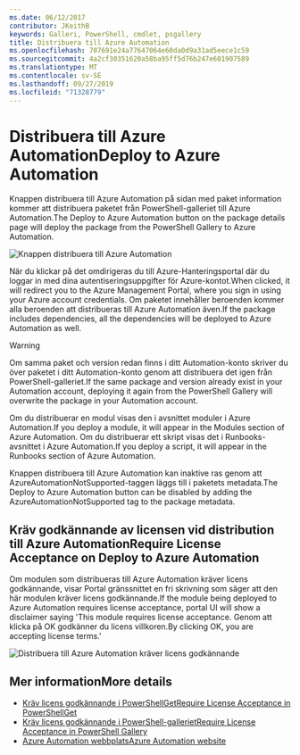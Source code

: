```yaml
---
ms.date: 06/12/2017
contributor: JKeithB
keywords: Galleri, PowerShell, cmdlet, psgallery
title: Distribuera till Azure Automation
ms.openlocfilehash: 707691e24a77647064e60da0d9a31ad5eece1c59
ms.sourcegitcommit: 4a2cf30351620a58ba95ff5d76b247e601907589
ms.translationtype: MT
ms.contentlocale: sv-SE
ms.lasthandoff: 09/27/2019
ms.locfileid: "71328779"
---
```

# <a name="deploy-to-azure-automation"></a><span data-ttu-id="3a68f-103">Distribuera till Azure Automation</span><span class="sxs-lookup"><span data-stu-id="3a68f-103">Deploy to Azure Automation</span></span>

<span data-ttu-id="3a68f-104">Knappen distribuera till Azure Automation på sidan med paket information kommer att distribuera paketet från PowerShell-galleriet till Azure Automation.</span><span class="sxs-lookup"><span data-stu-id="3a68f-104">The Deploy to Azure Automation button on the package details page will deploy the package from the PowerShell Gallery to Azure Automation.</span></span>

![Knappen distribuera till Azure Automation](../../Images/DeployToAzureAutomationButton.png)

<span data-ttu-id="3a68f-106">När du klickar på det omdirigeras du till Azure-Hanteringsportal där du loggar in med dina autentiseringsuppgifter för Azure-kontot.</span><span class="sxs-lookup"><span data-stu-id="3a68f-106">When clicked, it will redirect you to the Azure Management Portal, where you sign in using your Azure account credentials.</span></span>
<span data-ttu-id="3a68f-107">Om paketet innehåller beroenden kommer alla beroenden att distribueras till Azure Automation även.</span><span class="sxs-lookup"><span data-stu-id="3a68f-107">If the package includes dependencies, all the dependencies will be deployed to Azure Automation as well.</span></span>

> [!WARNING]
> <span data-ttu-id="3a68f-108">Om samma paket och version redan finns i ditt Automation-konto skriver du över paketet i ditt Automation-konto genom att distribuera det igen från PowerShell-galleriet.</span><span class="sxs-lookup"><span data-stu-id="3a68f-108">If the same package and version already exist in your Automation account, deploying it again from the PowerShell Gallery will overwrite the package in your Automation account.</span></span>

<span data-ttu-id="3a68f-109">Om du distribuerar en modul visas den i avsnittet moduler i Azure Automation.</span><span class="sxs-lookup"><span data-stu-id="3a68f-109">If you deploy a module, it will appear in the Modules section of Azure Automation.</span></span>  <span data-ttu-id="3a68f-110">Om du distribuerar ett skript visas det i Runbooks-avsnittet i Azure Automation.</span><span class="sxs-lookup"><span data-stu-id="3a68f-110">If you deploy a script, it will appear in the Runbooks section of Azure Automation.</span></span>

<span data-ttu-id="3a68f-111">Knappen distribuera till Azure Automation kan inaktive ras genom att AzureAutomationNotSupported-taggen läggs till i paketets metadata.</span><span class="sxs-lookup"><span data-stu-id="3a68f-111">The Deploy to Azure Automation button can be disabled by adding the AzureAutomationNotSupported tag to the package metadata.</span></span>

## <a name="require-license-acceptance-on-deploy-to-azure-automation"></a><span data-ttu-id="3a68f-112">Kräv godkännande av licensen vid distribution till Azure Automation</span><span class="sxs-lookup"><span data-stu-id="3a68f-112">Require License Acceptance on Deploy to Azure Automation</span></span>

<span data-ttu-id="3a68f-113">Om modulen som distribueras till Azure Automation kräver licens godkännande, visar Portal gränssnittet en fri skrivning som säger att den här modulen kräver licens godkännande.</span><span class="sxs-lookup"><span data-stu-id="3a68f-113">If the module being deployed to Azure Automation requires license acceptance, portal UI will show a disclaimer saying 'This module requires license acceptance.</span></span> <span data-ttu-id="3a68f-114">Genom att klicka på OK godkänner du licens villkoren.</span><span class="sxs-lookup"><span data-stu-id="3a68f-114">By clicking OK, you are accepting license terms.'</span></span>

![Distribuera till Azure Automation kräver licens godkännande](../../Images/DeployToAzureAutomationRequireLicenseAcceptanceDisclaimer.png)

## <a name="more-details"></a><span data-ttu-id="3a68f-116">Mer information</span><span class="sxs-lookup"><span data-stu-id="3a68f-116">More details</span></span>

- [<span data-ttu-id="3a68f-117">Kräv licens godkännande i PowerShellGet</span><span class="sxs-lookup"><span data-stu-id="3a68f-117">Require License Acceptance in PowerShellGet</span></span>](../../concepts/module-license-acceptance.md)
- [<span data-ttu-id="3a68f-118">Kräv licens godkännande i PowerShell-galleriet</span><span class="sxs-lookup"><span data-stu-id="3a68f-118">Require License Acceptance in PowerShell Gallery</span></span>](packages-that-require-license-acceptance.md)
- [<span data-ttu-id="3a68f-119">Azure Automation webbplats</span><span class="sxs-lookup"><span data-stu-id="3a68f-119">Azure Automation website</span></span>](https://azure.microsoft.com/services/automation/)
